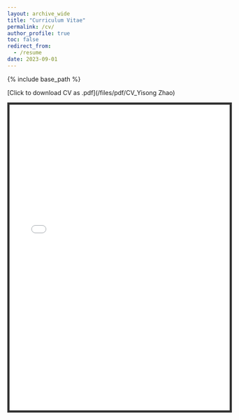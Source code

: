 ```yaml
---
layout: archive_wide
title: "Curriculum Vitae"
permalink: /cv/
author_profile: true
toc: false
redirect_from:
  - /resume
date: 2023-09-01
---
```


{% include base_path %}

[Click to download CV as .pdf](/files/pdf/CV_Yisong Zhao)

<iframe src="/files/pdf/CV_Yisong Zhao.pdf" width="100%" height="700" marginwidth="0" marginheight="0" style="border:5px solid #333333"></iframe>

